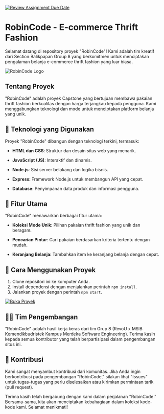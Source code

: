 [![Review Assignment Due Date](https://classroom.github.com/assets/deadline-readme-button-24ddc0f5d75046c5622901739e7c5dd533143b0c8e959d652212380cedb1ea36.svg)](https://classroom.github.com/a/0wBSnje4)

# RobinCode - E-commerce Thrift Fashion

Selamat datang di repository proyek "RobinCode"! Kami adalah tim kreatif dari Section Balikpapan Group 8 yang berkomitmen untuk menciptakan pengalaman belanja e-commerce thrift fashion yang luar biasa.

![RobinCode Logo](![Logo-RobinCode](https://github.com/Kampus-Merdeka-Software-Engineering/front-end-capstone-project-section-balikpapan-group-8/assets/113696252/7c52e8f9-71dd-4d28-b563-b91ff334d07c)
)

## Tentang Proyek

"RobinCode" adalah proyek Capstone yang bertujuan membawa pakaian thrift fashion berkualitas dengan harga terjangkau kepada pengguna. Kami menggabungkan teknologi dan mode untuk menciptakan platform belanja yang unik.

## 🚀 Teknologi yang Digunakan

Proyek "RobinCode" dibangun dengan teknologi terkini, termasuk:

- **HTML dan CSS**: Struktur dan desain situs web yang menarik.

- **JavaScript (JS)**: Interaktif dan dinamis.

- **Node.js**: Sisi server belakang dan logika bisnis.

- **Express**: Framework Node.js untuk membangun API yang cepat.

- **Database**: Penyimpanan data produk dan informasi pengguna.

## 🌟 Fitur Utama

"RobinCode" menawarkan berbagai fitur utama:

- **Koleksi Mode Unik**: Pilihan pakaian thrift fashion yang unik dan beragam.

- **Pencarian Pintar**: Cari pakaian berdasarkan kriteria tertentu dengan mudah.

- **Keranjang Belanja**: Tambahkan item ke keranjang belanja dengan cepat.

## 📖 Cara Menggunakan Proyek

1. Clone repositori ini ke komputer Anda.
2. Install dependensi dengan menjalankan perintah `npm install`.
3. Jalankan proyek dengan perintah `npm start`.

[![Buka Proyek](https://img.shields.io/badge/Buka%20Proyek-RobinCode-brightgreen)](https://kampus-merdeka-software-engineering.github.io/front-end-capstone-project-section-balikpapan-group-8/)

## 👨‍💻 Tim Pengembangan

"RobinCode" adalah hasil kerja keras dari tim Grup 8 (RevoU x MSIB Kemendikbudristek Kampus Merdeka Software Engineering). Terima kasih kepada semua kontributor yang telah berpartisipasi dalam pengembangan situs ini.

## 🤝 Kontribusi

Kami sangat menyambut kontribusi dari komunitas. Jika Anda ingin berkontribusi pada pengembangan "RobinCode," silakan lihat "Issues" untuk tugas-tugas yang perlu diselesaikan atau kirimkan permintaan tarik (pull request).

Terima kasih telah bergabung dengan kami dalam perjalanan "RobinCode." Bersama-sama, kita akan menciptakan kebahagiaan dalam koleksi kode-kode kami. Selamat menikmati!
